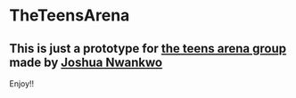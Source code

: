 # TheTeensArena
## This is just a prototype for [the teens arena group](https://anchor.fm/theteensarena) made by [Joshua Nwankwo](https://twitter.com/_dark_code_?lang=en)
Enjoy!!
